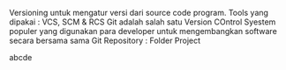 Versioning untuk mengatur versi dari source code program.
Tools yang dipakai : VCS, SCM & RCS
Git adalah salah satu Version COntrol Syestem populer yang digunakan para developer untuk mengembangkan software secara bersama sama
Git Repository : Folder Project

abcde